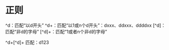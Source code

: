 
# 正则

^d：匹配“以d开头”
^d+：匹配“以1或n个d开头”：dxxx、ddxxx、ddddxx
[^d]：匹配“非d的字母”
[^d]+：匹配“1或者n个非d的字母”

 ^d+[^d]+ 匹配：d123